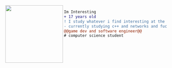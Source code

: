 <img align="left" height="180" src="https://c.tenor.com/Bpbu2-YNL6cAAAAS/hacker-pupper-dog.gif"/>

```diff
Im Interesting
+ 17 years old
! I study whatever i find interesting at the moment
- currently studying c++ and networks and fucking around with cumcord
@@game dev and software engineer@@
# computer science student
```
